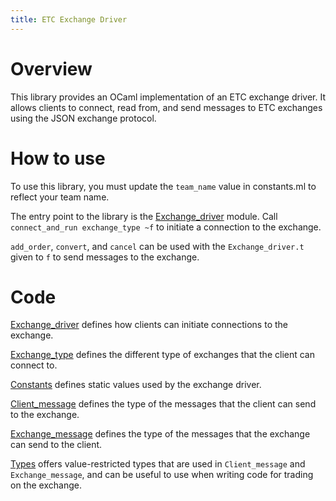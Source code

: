 ```yaml
---
title: ETC Exchange Driver
---
```


# Overview

This library provides an OCaml implementation of an ETC exchange driver. It
allows clients to connect, read from, and send messages to ETC exchanges using
the JSON exchange protocol.

# How to use

To use this library, you must update the `team_name` value in constants.ml to
reflect your team name.

The entry point to the library is the [Exchange_driver](./exchange_driver.mli) module. Call
`connect_and_run exchange_type ~f` to initiate a connection to the exchange.

`add_order`, `convert`, and `cancel` can be used with the `Exchange_driver.t`
given to `f` to send messages to the exchange.

# Code

[Exchange_driver](./exchange_driver.mli) defines how clients can initiate connections to the exchange.

[Exchange_type](./exchange_type.mli) defines the different type of exchanges that the client can
connect to.

[Constants](./constants.mli) defines static values used by the exchange driver.

[Client_message](./client_message.mli) defines the type of the messages that the client can send to
the exchange.

[Exchange_message](./exchange_message.mli) defines the type of the messages that the exchange can send
to the client.

[Types](./types.mli) offers value-restricted types that are used in `Client_message` and
`Exchange_message`, and can be useful to use when writing code for trading on
the exchange.
